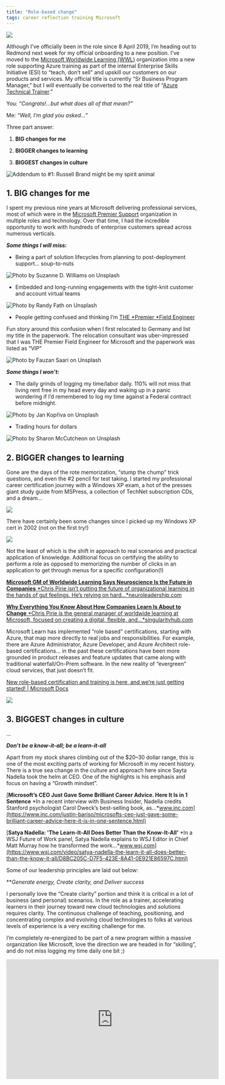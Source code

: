 ```yaml
---
title: "Role-based change"
tags: career reflection training Microsoft
---
```


![](https://cdn-images-1.medium.com/max/2000/1*4E881UjVoYmFfai1XUilgQ.png)

Although I’ve officially been in the role since 8 April 2019, I’m heading out to Redmond next week for my official onboarding to a new position. I’ve moved to the [Microsoft Worldwide Learning (WWL)](https://www.microsoft.com/en-us/learning) organization into a new role supporting Azure training as part of the internal Enterprise Skills Initiative (ESI) to “teach, don’t sell” and upskill our customers on our products and services. My official title is currently “Sr Business Program Manager,” but I will eventually be converted to the real title of “[Azure Technical Trainer](https://careers.microsoft.com/us/en/search-results?rt=professional&keywords=Azure%20Technical%20Trainer).”

You: *“Congrats!…but what does all of that mean?”*

Me: *“Well, I’m glad you asked…”*

Three part answer:

 1. **BIG changes for me**

 2. **BIGGER changes to learning**

 3. **BIGGEST changes in culture**

![Addendum to #1: Russell Brand might be my spirit animal](https://cdn-images-1.medium.com/max/2000/1*5PmdObTTQOmFGVvWwbnPyA.gif)

## 1. BIG changes for me

I spent my previous nine years at Microsoft delivering professional services, most of which were in the [Microsoft Premier Support](https://support.microsoft.com/en-us/premier) organization in multiple roles and technology. Over that time, I had the incredible opportunity to work with hundreds of enterprise customers spread across numerous verticals.

***Some things I will miss:***

* Being a part of solution lifecycles from planning to post-deployment support… soup-to-nuts

![Photo by [Suzanne D. Williams](https://unsplash.com/photos/VMKBFR6r_jg?utm_source=unsplash&utm_medium=referral&utm_content=creditCopyText) on [Unsplash](https://unsplash.com/search/photos/growth?utm_source=unsplash&utm_medium=referral&utm_content=creditCopyText)](https://cdn-images-1.medium.com/max/8576/1*8ZhCcr3UYWIwlH_ItofxjQ.jpeg)

* Embedded and long-running engagements with the tight-knit customer and account virtual teams

![Photo by [Randy Fath](https://unsplash.com/photos/ymf4_9Y9S_A?utm_source=unsplash&utm_medium=referral&utm_content=creditCopyText) on [Unsplash](https://unsplash.com/search/photos/team?utm_source=unsplash&utm_medium=referral&utm_content=creditCopyText)](https://cdn-images-1.medium.com/max/5000/1*JYGU_MEBZaJfWw4HnQtvcg.jpeg)

* People getting confused and thinking I’m [THE *Premier *Field Engineer](https://www.linkedin.com/jobs/microsoft-premier-field-engineer-jobs/)

Fun story around this confusion when I first relocated to Germany and list my title in the paperwork. The relocation consultant was uber-impressed that I was THE Premier Field Engineer for Microsoft and the paperwork was listed as “VIP”

![Photo by [Fauzan Saari](https://unsplash.com/photos/AmhdN68wjPc?utm_source=unsplash&utm_medium=referral&utm_content=creditCopyText) on [Unsplash](https://unsplash.com/search/photos/winner?utm_source=unsplash&utm_medium=referral&utm_content=creditCopyText)](https://cdn-images-1.medium.com/max/12000/1*H564Cjz69qz0BLrjtoM1gQ.jpeg)

***Some things I won’t:***

* The daily grinds of logging my time/labor daily. 110% will not miss that living rent free in my head every day and waking up in a panic wondering if I’d remembered to log my time against a Federal contract before midnight.

![Photo by [Jan Kopřiva](https://unsplash.com/photos/2MbEfheLQvQ?utm_source=unsplash&utm_medium=referral&utm_content=creditCopyText) on [Unsplash](https://unsplash.com/search/photos/daily-grind?utm_source=unsplash&utm_medium=referral&utm_content=creditCopyText)](https://cdn-images-1.medium.com/max/12000/1*lwwsdznQjpmX5wafBgyspw.jpeg)

* Trading hours for dollars

![Photo by [Sharon McCutcheon](https://unsplash.com/@sharonmccutcheon?utm_source=medium&utm_medium=referral) on [Unsplash](https://unsplash.com?utm_source=medium&utm_medium=referral)](https://cdn-images-1.medium.com/max/11232/0*S3Vmk1J78yHJrTMW)

## 2. BIGGER changes to learning

Gone are the days of the rote memorization, “stump the chump” trick questions, and even the #2 pencil for test taking. I started my professional career certification journey with a Windows XP exam, a hot of the presses giant study guide from MSPress, a collection of TechNet subscription CDs, and a dream…

![](https://cdn-images-1.medium.com/max/2196/1*6kWrsyuitOuo6fZW1sHcmg.png)

There have certainly been some changes since I picked up my Windows XP cert in 2002 (not on the first try!)

![](https://cdn-images-1.medium.com/max/2000/1*lW0LeoFDGnclXKpTtJ7RrQ.png)

Not the least of which is the shift in approach to real scenarios and practical application of knowledge. Additional focus on certifying the ability to perform a role as opposed to memorizing the number of clicks in an application to get through menus for a specific configuration(!)

[**Microsoft GM of Worldwide Learning Says Neuroscience Is the Future in Companies**
*Chris Pirie isn’t putting the future of organizational learning in the hands of gut feelings. He’s relying on hard…*neuroleadership.com](https://neuroleadership.com/your-brain-at-work/microsoft-gm-neuroscience-future-learning/)

[**Why Everything You Know About How Companies Learn Is About to Change**
*Chris Pirie is the general manager of worldwide learning at Microsoft, focused on creating a digital, flexible, and…*singularityhub.com](https://singularityhub.com/2018/08/16/why-everything-about-how-companies-learn-is-about-to-change)

Microsoft Learn has implemented “role based” certifications, starting with Azure, that map more directly to real jobs and responsibilities. For example, there are Azure Administrator, Azure Developer, and Azure Architect role-based certifications… in the past these certifications have been more grounded in product releases and feature updates that came along with traditional waterfall/On-Prem software. In the new reality of “evergreen” cloud services, that just doesn’t fit.

[New role-based certification and training is here, and we’re just getting started! | Microsoft Docs](https://docs.microsoft.com/en-us/learn/certifications/posts/new-role-based-certification-and-training-is-here)

![](https://cdn-images-1.medium.com/max/2972/1*vOdolCctlHydCXBA7_SGPA.png)

## 3. BIGGEST changes in culture

…

***Don’t be a know-it-all; be a learn-it-all***

Apart from my stock shares climbing out of the $20–30 dollar range, this is one of the most exciting parts of working for Microsoft in my recent history. There is a true sea change in the culture and approach here since Sayta Nadella took the helm at CEO. One of the highlights is his emphasis and focus on having a “Growth mindset”.

[**Microsoft’s CEO Just Gave Some Brilliant Career Advice. Here It Is in 1 Sentence**
*In a recent interview with Business Insider, Nadella credits Stanford psychologist Carol Dweck’s best-selling book, as…*www.inc.com](https://www.inc.com/justin-bariso/microsofts-ceo-just-gave-some-brilliant-career-advice-here-it-is-in-one-sentence.html)

[**Satya Nadella: 'The Learn-It-All Does Better Than the Know-It-All'**
*In a WSJ Future of Work panel, Satya Nadella explains to WSJ Editor in Chief Matt Murray how he transformed the work…*www.wsj.com](https://www.wsj.com/video/satya-nadella-the-learn-it-all-does-better-than-the-know-it-all/D8BC205C-D7F5-423E-8A41-0E921E86597C.html)

Some of our leadership principles are laid out below:

***Generate energy, Create clarity, *and *Deliver success***

I personally love the “Create clarity” portion and think it is critical in a lot of business (and personal) scenarios. In the role as a trainer, accelerating learners in their journey toward new cloud technologies and solutions requires clarity. The continuous challenge of teaching, positioning, and concentrating complex and evolving cloud technologies to folks at various levels of experience is a very exciting challenge for me.

I’m completely re-energized to be part of a new program within a massive organization like Microsoft, love the direction we are headed in for “skilling”, and do not miss logging my time daily one bit ;)

<iframe width="560" height="315" src="https://www.youtube.com/embed/ejfsN8xOEoU" title="YouTube video player" frameborder="0" allow="accelerometer; autoplay; clipboard-write; encrypted-media; gyroscope; picture-in-picture; web-share" allowfullscreen></iframe>
